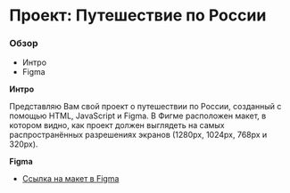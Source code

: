 # Проект: Путешествие по России

### Обзор
* Интро
* Figma

**Интро**

Представляю Вам свой проект о путешествии по России, созданный с помощью HTML, JavaScript и Figma.
В Фигме расположен макет, в котором видно, как проект должен выглядеть на самых распространённых разрешениях экранов (1280px, 1024px, 768px и 320px).

**Figma**

* [Ссылка на макет в Figma](https://www.figma.com/file/5S2WSbEFL6awjVWJ0NWL8Q/Sprint-3_-Russia-_-desktop-mobile?node-id=28503%3A0)



